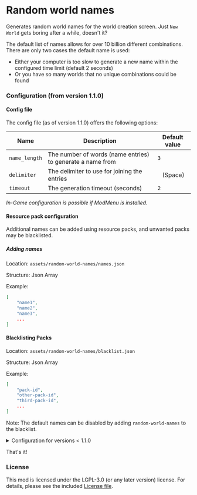 # Random world names

Generates random world names for the world creation screen. Just `New World` gets boring after a while, doesn't it?

The default list of names allows for over 10 billion different combinations.
There are only two cases the default name is used:
- Either your computer is too slow to generate a new name within the configured time limit (default 2 seconds)
- Or you have so many worlds that no unique combinations could be found

### Configuration (from version 1.1.0)

#### Config file

The config file (as of version 1.1.0) offers the following options:

| Name          | Description                                                | Default value |
|---------------|------------------------------------------------------------|---------------|
| `name_length` | The number of words (name entries) to generate a name from | `3`           |
| `delimiter`   | The delimiter to use for joining the entries               | ` ` (Space)   |
| `timeout`     | The generation timeout (seconds)                           | `2`           |

*In-Game configuration is possible if ModMenu is installed.*

#### Resource pack configuration 

Additional names can be added using resource packs, and unwanted packs may be blacklisted.

##### Adding names

Location: `assets/random-world-names/names.json`

Structure: Json Array

Example:
```json
[
    "name1",
    "name2",
    "name3",
    ...
]
```

#### Blacklisting Packs

Location: `assets/random-world-names/blacklist.json`

Structure: Json Array

Example:
```json
[
    "pack-id",
    "other-pack-id",
    "third-pack-id",
    ...
]
```

Note: The default names can be disabled by adding `random-world-names` to the blacklist. 

<details>

<summary>Configuration for versions < 1.1.0 </summary>

Versions below 1.1.0 only contain the functionality to add names using the `names.json` file.

</details>

That's it!


### License

This mod is licensed under the LGPL-3.0 (or any later version) license.
For details, please see the included [License file](https://github.com/moehreag/random-world-names/blob/main/LICENSE).
